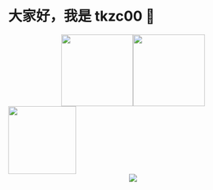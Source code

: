 # 大家好，我是 tkzc00 👋

<div align="center"><img src="https://github-readme-stats.vercel.app/api/top-langs/?username=zktkzc&layout=compact&locale=cn" height=145/></span><span><img src="https://github-readme-stats.vercel.app/api?username=zktkzc&count_private=true&show_icons=true&locale=cn" height=145/></div>

<img align="" height="137px" src="https://github-readme-stats.vercel.app/api?username=zktkzc&hide_border=true&show_icons=true&include_all_commits=true&line_height=21&locale=cn" />

<div align="center"> <img src="https://github-readme-streak-stats.herokuapp.com/?user=zktkzc" /> </div>
